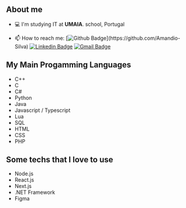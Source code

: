 ## About me

- 💻 I'm studying IT at  **UMAIA**. school, Portugal

- 📫 How to reach me: [![Github Badge](https://img.shields.io/badge/-Github-000?style=flat-square&logo=Github&logoColor=white&link=[https://github.com/giraudgabriel](https://github.com/Amandio-Silva))](https://github.com/Amandio-Silva)
[![Linkedin Badge](https://img.shields.io/badge/-LinkedIn-blue?style=flat-square&logo=Linkedin&logoColor=white&link=https://linkedin.com/in/amandio-fontes/)](https://linkedin.com/in/amandio-fontes/)
[![Gmail Badge](https://img.shields.io/badge/-Gmail-c14438?style=flat-square&logo=Gmail&logoColor=white&link=mailto:amandiofonres@icloud.com)](mailto:amandiofonres@icloud.com)

## My Main Progamming Languages
- C++
- C
- C#
- Python
- Java
- Javascript / Typescript
- Lua
- SQL
- HTML
- CSS
- PHP

## Some techs that I love to use
- Node.js
- React.js
- Next.js
- .NET Framework
- Figma
